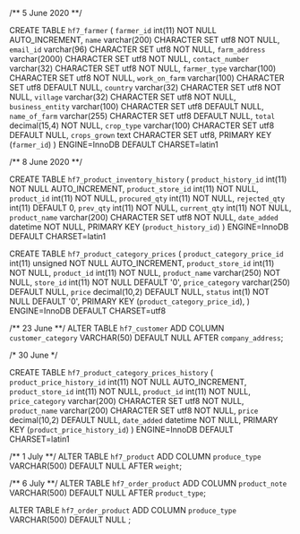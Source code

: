 /** 5 June 2020 **/

CREATE TABLE `hf7_farmer` (
 `farmer_id` int(11) NOT NULL AUTO_INCREMENT,
 `name` varchar(200) CHARACTER SET utf8 NOT NULL,
 `email_id` varchar(96) CHARACTER SET utf8 NOT NULL,
 `farm_address` varchar(2000) CHARACTER SET utf8 NOT NULL,
 `contact_number` varchar(32) CHARACTER SET utf8 NOT NULL,
 `farmer_type` varchar(100) CHARACTER SET utf8 NOT NULL,
 `work_on_farm` varchar(100) CHARACTER SET utf8 DEFAULT NULL,
 `country` varchar(32) CHARACTER SET utf8 NOT NULL,
 `village` varchar(32) CHARACTER SET utf8 NOT NULL,
 `business_entity` varchar(100) CHARACTER SET utf8 DEFAULT NULL,
 `name_of_farm` varchar(255) CHARACTER SET utf8 DEFAULT NULL,
 `total` decimal(15,4) NOT NULL,
 `crop_type` varchar(100) CHARACTER SET utf8 DEFAULT NULL,
 `crops_grown` text CHARACTER SET utf8,
 PRIMARY KEY (`farmer_id`)
) ENGINE=InnoDB DEFAULT CHARSET=latin1


/** 8 June 2020 **/

CREATE TABLE `hf7_product_inventory_history` (
 `product_history_id` int(11) NOT NULL AUTO_INCREMENT,
 `product_store_id` int(11) NOT NULL,
 `product_id` int(11) NOT NULL,
 `procured_qty` int(11) NOT NULL,
 `rejected_qty` int(11) DEFAULT 0,
 `prev_qty` int(11) NOT NULL,
 `current_qty` int(11) NOT NULL,
 `product_name` varchar(200) CHARACTER SET utf8 NOT NULL,
 `date_added` datetime NOT NULL,
 PRIMARY KEY (`product_history_id`)
) ENGINE=InnoDB DEFAULT CHARSET=latin1


CREATE TABLE `hf7_product_category_prices` (
  `product_category_price_id` int(11) unsigned NOT NULL AUTO_INCREMENT,
  `product_store_id` int(11) NOT NULL,
  `product_id` int(11) NOT NULL,
  `product_name` varchar(250) NOT NULL,
  `store_id` int(11) NOT NULL DEFAULT '0',
  `price_category` varchar(250) DEFAULT NULL,
  `price` decimal(10,2) DEFAULT NULL,
  `status` int(1) NOT NULL DEFAULT '0',
  PRIMARY KEY (`product_category_price_id`),
) ENGINE=InnoDB DEFAULT CHARSET=utf8


/** 23 June **/
  ALTER TABLE `hf7_customer` ADD COLUMN `customer_category` VARCHAR(50) DEFAULT NULL AFTER `company_address`;

  /* 30 June */

  CREATE TABLE `hf7_product_category_prices_history` (
 `product_price_history_id` int(11) NOT NULL AUTO_INCREMENT,
 `product_store_id` int(11) NOT NULL,
 `product_id` int(11) NOT NULL,
 `price_category` varchar(200) CHARACTER SET utf8 NOT NULL,
 `product_name` varchar(200) CHARACTER SET utf8 NOT NULL,
 `price` decimal(10,2) DEFAULT NULL,
 `date_added` datetime NOT NULL,
 PRIMARY KEY (`product_price_history_id`)
) ENGINE=InnoDB DEFAULT CHARSET=latin1


/** 1 July **/
  ALTER TABLE `hf7_product` ADD COLUMN `produce_type` VARCHAR(500) DEFAULT NULL AFTER `weight`;



  /** 6 July **/
  ALTER TABLE `hf7_order_product` ADD COLUMN `product_note` VARCHAR(500) DEFAULT NULL AFTER `product_type`;


   ALTER TABLE `hf7_order_product` ADD COLUMN `produce_type` VARCHAR(500) DEFAULT NULL ;